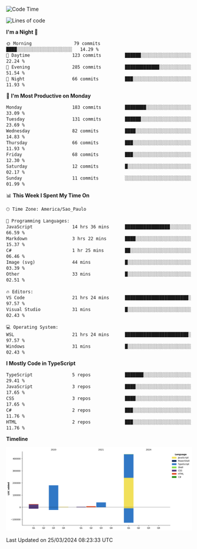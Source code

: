 <!--START_SECTION:waka-->
![Code Time](http://img.shields.io/badge/Code%20Time-2%2C384%20hrs%2044%20mins-blue)

![Lines of code](https://img.shields.io/badge/From%20Hello%20World%20I%27ve%20Written-694.9%20thousand%20lines%20of%20code-blue)

**I'm a Night 🦉** 

```text
🌞 Morning                79 commits          ████░░░░░░░░░░░░░░░░░░░░░   14.29 % 
🌆 Daytime                123 commits         ██████░░░░░░░░░░░░░░░░░░░   22.24 % 
🌃 Evening                285 commits         █████████████░░░░░░░░░░░░   51.54 % 
🌙 Night                  66 commits          ███░░░░░░░░░░░░░░░░░░░░░░   11.93 % 
```
📅 **I'm Most Productive on Monday** 

```text
Monday                   183 commits         ████████░░░░░░░░░░░░░░░░░   33.09 % 
Tuesday                  131 commits         ██████░░░░░░░░░░░░░░░░░░░   23.69 % 
Wednesday                82 commits          ████░░░░░░░░░░░░░░░░░░░░░   14.83 % 
Thursday                 66 commits          ███░░░░░░░░░░░░░░░░░░░░░░   11.93 % 
Friday                   68 commits          ███░░░░░░░░░░░░░░░░░░░░░░   12.30 % 
Saturday                 12 commits          █░░░░░░░░░░░░░░░░░░░░░░░░   02.17 % 
Sunday                   11 commits          ░░░░░░░░░░░░░░░░░░░░░░░░░   01.99 % 
```


📊 **This Week I Spent My Time On** 

```text
🕑︎ Time Zone: America/Sao_Paulo

💬 Programming Languages: 
JavaScript               14 hrs 36 mins      █████████████████░░░░░░░░   66.59 % 
Markdown                 3 hrs 22 mins       ████░░░░░░░░░░░░░░░░░░░░░   15.37 % 
C#                       1 hr 25 mins        ██░░░░░░░░░░░░░░░░░░░░░░░   06.46 % 
Image (svg)              44 mins             █░░░░░░░░░░░░░░░░░░░░░░░░   03.39 % 
Other                    33 mins             █░░░░░░░░░░░░░░░░░░░░░░░░   02.51 % 

🔥 Editors: 
VS Code                  21 hrs 24 mins      ████████████████████████░   97.57 % 
Visual Studio            31 mins             █░░░░░░░░░░░░░░░░░░░░░░░░   02.43 % 

💻 Operating System: 
WSL                      21 hrs 24 mins      ████████████████████████░   97.57 % 
Windows                  31 mins             █░░░░░░░░░░░░░░░░░░░░░░░░   02.43 % 
```

**I Mostly Code in TypeScript** 

```text
TypeScript               5 repos             ███████░░░░░░░░░░░░░░░░░░   29.41 % 
JavaScript               3 repos             ████░░░░░░░░░░░░░░░░░░░░░   17.65 % 
CSS                      3 repos             ████░░░░░░░░░░░░░░░░░░░░░   17.65 % 
C#                       2 repos             ███░░░░░░░░░░░░░░░░░░░░░░   11.76 % 
HTML                     2 repos             ███░░░░░░░░░░░░░░░░░░░░░░   11.76 % 
```



**Timeline**

![Lines of Code chart](https://raw.githubusercontent.com/jonhoffmam/jonhoffmam/master/assets/bar_graph.png)


 Last Updated on 25/03/2024 08:23:33 UTC
<!--END_SECTION:waka-->
